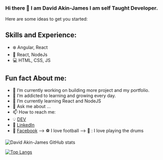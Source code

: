 ### Hi there 👋 I am David Akin-James I am self Taught Developer.

Here are some ideas to get you started:


## Skills and Experience: 
* :snowflake: Angular, React
* :iphone: React, NodeJs
* :computer: HTML, CSS, JS

## Fun fact About me:

- 🔭 I’m currently working on building more project and my portfolio.
 - 🌱 I’m addicted to learning and growing every day.
- 🌱 I’m currently learning React and NodeJS
- 💬 Ask me about ...
- 📫 How to reach me:
-  :bulb: [DEV](https://dev.to/davidakinjames)
-  :office: [LinkedIn](https://www.linkedin.com/in/akinwande-david-akin-james-58b411198/)
-  :speech_balloon: [Facebook](https://web.facebook.com/david.akinjames.5/)
--> :soccer: I love football
--> :drum: : I love playing the drums



![David Akin-James GitHub stats](https://github-readme-stats.vercel.app/api?username=DavidAkinJames&show_icons=true&theme=onedark)


[![Top Langs](https://github-readme-stats.vercel.app/api/top-langs/?username=DavidAkinJames)](https://github.com/anuraghazra/github-readme-stats)
